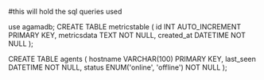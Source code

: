 #this will hold the sql queries used

use agamadb;
CREATE TABLE metricstable (
    id INT AUTO_INCREMENT PRIMARY KEY,
    metricsdata TEXT NOT NULL,
    created_at DATETIME NOT NULL
);

CREATE TABLE agents (
    hostname VARCHAR(100) PRIMARY KEY,
    last_seen DATETIME NOT NULL,
    status ENUM('online', 'offline') NOT NULL
);
